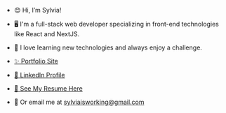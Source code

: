 - 😊 Hi, I’m Sylvia!
- 🖥️ I'm a full-stack web developer specializing in front-end technologies like React and NextJS.
- 💚 I love learning new technologies and always enjoy a challenge.

- [✨ Portfolio Site](https://sylvia-is-working.vercel.app/)
- [🔗 LinkedIn Profile](https://www.linkedin.com/in/sylviaisworking/)
- [📝 See My Resume Here](https://sylvia-is-working.vercel.app/Sylvia%20Moore%20NEW%20Resume.pdf)
- 📧 Or email me at sylviaisworking@gmail.com

<!---
Sammael001/Sammael001 is a ✨ special ✨ repository because its `README.md` (this file) appears on your GitHub profile.
You can click the Preview link to take a look at your changes.
--->
